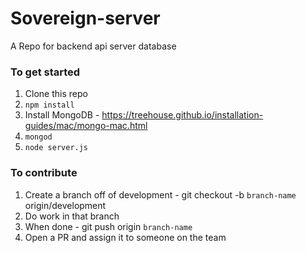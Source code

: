 # Sovereign-server
A Repo for backend api server database

### To get started
1. Clone this repo
2. `npm install`
3. Install MongoDB - https://treehouse.github.io/installation-guides/mac/mongo-mac.html
4. `mongod`
5. `node server.js`

### To contribute
1. Create a branch off of development - git checkout -b `branch-name` origin/development
2. Do work in that branch
3. When done - git push origin `branch-name`
4. Open a PR and assign it to someone on the team
